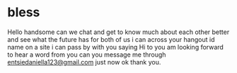 # bless
Hello handsome can we chat and get to know much about each other better and see what the future has for both of us i can across your hangout id name on a site i can pass by with you saying Hi to you am looking forward to hear a word from you can you message me through entsiedaniella123@gmail.com just now ok thank you.
